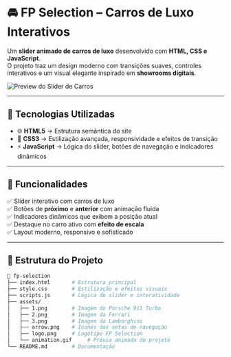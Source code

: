 # 🚘 FP Selection – Carros de Luxo Interativos  

Um **slider animado de carros de luxo** desenvolvido com **HTML, CSS e JavaScript**.  
O projeto traz um design moderno com transições suaves, controles interativos e um visual elegante inspirado em **showrooms digitais**.  

![Preview do Slider de Carros](./assets/animation.gif)  

---

## 🚀 Tecnologias Utilizadas  

- 🌐 **HTML5** → Estrutura semântica do site  
- 🎨 **CSS3** → Estilização avançada, responsividade e efeitos de transição  
- ⚡ **JavaScript** → Lógica do slider, botões de navegação e indicadores dinâmicos  

---

## 🎯 Funcionalidades  

✅ Slider interativo com carros de luxo  
✅ Botões de **próximo** e **anterior** com animação fluida  
✅ Indicadores dinâmicos que exibem a posição atual  
✅ Destaque no carro ativo com **efeito de escala**  
✅ Layout moderno, responsivo e sofisticado  

---

## 📂 Estrutura do Projeto  

```bash
📁 fp-selection
├── index.html       # Estrutura principal
├── style.css        # Estilização e efeitos visuais
├── scripts.js       # Lógica do slider e interatividade
├── assets/
│   ├── 1.png        # Imagem do Porsche 911 Turbo
│   ├── 2.png        # Imagem da Ferrari
│   ├── 3.png        # Imagem da Lamborghini
│   ├── arrow.png    # Ícones das setas de navegação
│   ├── logo.png     # Logotipo FP Selection
│   └── animation.gif     # Prévia animada do projeto
└── README.md        # Documentação
